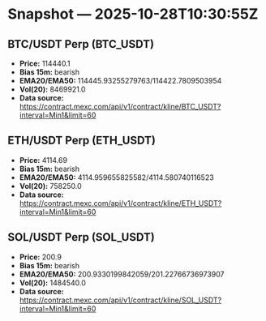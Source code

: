 # Snapshot — 2025-10-28T10:30:55Z

## BTC/USDT Perp (BTC_USDT)
- **Price:** 114440.1
- **Bias 15m:** bearish
- **EMA20/EMA50:** 114445.93255279763/114422.7809503954
- **Vol(20):** 8469921.0
- **Data source:** https://contract.mexc.com/api/v1/contract/kline/BTC_USDT?interval=Min1&limit=60

## ETH/USDT Perp (ETH_USDT)
- **Price:** 4114.69
- **Bias 15m:** bearish
- **EMA20/EMA50:** 4114.959655825582/4114.580740116523
- **Vol(20):** 758250.0
- **Data source:** https://contract.mexc.com/api/v1/contract/kline/ETH_USDT?interval=Min1&limit=60

## SOL/USDT Perp (SOL_USDT)
- **Price:** 200.9
- **Bias 15m:** bearish
- **EMA20/EMA50:** 200.9330199842059/201.22766736973907
- **Vol(20):** 1484540.0
- **Data source:** https://contract.mexc.com/api/v1/contract/kline/SOL_USDT?interval=Min1&limit=60
